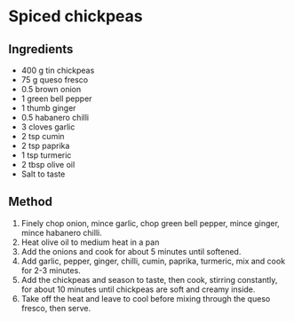 # Spiced chickpeas 

## Ingredients

* 400 g tin chickpeas 
* 75 g queso fresco
* 0.5 brown onion
* 1 green bell pepper
* 1 thumb ginger
* 0.5 habanero chilli
* 3 cloves garlic
* 2 tsp cumin
* 2 tsp paprika
* 1 tsp turmeric
* 2 tbsp olive oil
* Salt to taste

## Method

1. Finely chop onion, mince garlic, chop green bell pepper, mince ginger, mince habanero chilli.
2. Heat olive oil to medium heat in a pan
3. Add the onions and cook for about 5 minutes until softened.
4. Add garlic, pepper, ginger, chilli, cumin, paprika, turmeric, mix and cook for 2-3 minutes.
5. Add the chickpeas and season to taste, then cook, stirring constantly, for about 10 minutes until chickpeas are soft and creamy inside.
6. Take off the heat and leave to cool before mixing through the queso fresco, then serve.

